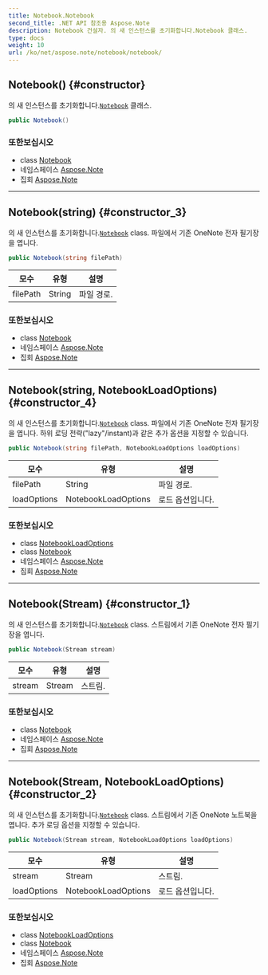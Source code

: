 ```yaml
---
title: Notebook.Notebook
second_title: .NET API 참조용 Aspose.Note
description: Notebook 건설자. 의 새 인스턴스를 초기화합니다.Notebook 클래스.
type: docs
weight: 10
url: /ko/net/aspose.note/notebook/notebook/
---
```

## Notebook() {#constructor}

의 새 인스턴스를 초기화합니다.[`Notebook`](../) 클래스.

```csharp
public Notebook()
```

### 또한보십시오

* class [Notebook](../)
* 네임스페이스 [Aspose.Note](../../notebook/)
* 집회 [Aspose.Note](../../../)

---

## Notebook(string) {#constructor_3}

의 새 인스턴스를 초기화합니다.[`Notebook`](../) class. 파일에서 기존 OneNote 전자 필기장을 엽니다.

```csharp
public Notebook(string filePath)
```

| 모수 | 유형 | 설명 |
| --- | --- | --- |
| filePath | String | 파일 경로. |

### 또한보십시오

* class [Notebook](../)
* 네임스페이스 [Aspose.Note](../../notebook/)
* 집회 [Aspose.Note](../../../)

---

## Notebook(string, NotebookLoadOptions) {#constructor_4}

의 새 인스턴스를 초기화합니다.[`Notebook`](../) class. 파일에서 기존 OneNote 전자 필기장을 엽니다. 하위 로딩 전략("lazy"/instant)과 같은 추가 옵션을 지정할 수 있습니다.

```csharp
public Notebook(string filePath, NotebookLoadOptions loadOptions)
```

| 모수 | 유형 | 설명 |
| --- | --- | --- |
| filePath | String | 파일 경로. |
| loadOptions | NotebookLoadOptions | 로드 옵션입니다. |

### 또한보십시오

* class [NotebookLoadOptions](../../notebookloadoptions/)
* class [Notebook](../)
* 네임스페이스 [Aspose.Note](../../notebook/)
* 집회 [Aspose.Note](../../../)

---

## Notebook(Stream) {#constructor_1}

의 새 인스턴스를 초기화합니다.[`Notebook`](../) class. 스트림에서 기존 OneNote 전자 필기장을 엽니다.

```csharp
public Notebook(Stream stream)
```

| 모수 | 유형 | 설명 |
| --- | --- | --- |
| stream | Stream | 스트림. |

### 또한보십시오

* class [Notebook](../)
* 네임스페이스 [Aspose.Note](../../notebook/)
* 집회 [Aspose.Note](../../../)

---

## Notebook(Stream, NotebookLoadOptions) {#constructor_2}

의 새 인스턴스를 초기화합니다.[`Notebook`](../) class. 스트림에서 기존 OneNote 노트북을 엽니다. 추가 로딩 옵션을 지정할 수 있습니다.

```csharp
public Notebook(Stream stream, NotebookLoadOptions loadOptions)
```

| 모수 | 유형 | 설명 |
| --- | --- | --- |
| stream | Stream | 스트림. |
| loadOptions | NotebookLoadOptions | 로드 옵션입니다. |

### 또한보십시오

* class [NotebookLoadOptions](../../notebookloadoptions/)
* class [Notebook](../)
* 네임스페이스 [Aspose.Note](../../notebook/)
* 집회 [Aspose.Note](../../../)


